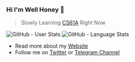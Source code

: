 ### Hi I'm Well Honey 👋

> Slowly Learning [CS61A](https://github.com/kevin335200/cs61a-summer-2021) Right Now

![GitHub - User Stats](https://github-readme-stats.vercel.app/api?username=kevin335200&show_icons=true&theme=radical)
![GitHub - Language Stats](https://github-readme-stats.vercel.app/api/top-langs/?username=kevin335200&show_icons=true&theme=radical)

- Read more about my [Website](https://b-dd.com/)
- Follow me on [Twitter](https://twitter.com/kevin335200) or [Telegram Channel](https://t.me/well_honey_channel)
